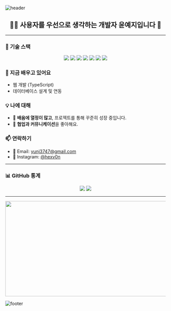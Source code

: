 ![header](https://capsule-render.vercel.app/api?type=waving&color=7cb342&height=250&section=header&text=2zji's%20GitHub&fontSize=40&animation=fadeIn&fontAlignY=38&desc=Welcome!&descAlignY=51&descAlign=62&fontColor=006400)

<h2 align="center">👩‍💻 사용자를 우선으로 생각하는 개발자 <strong>윤예지</strong>입니다 👋</h2>

---

### 🔧 기술 스택
<p align="center">
  <img src="https://img.shields.io/badge/Java-007396?style=flat-square&logo=java&logoColor=white"/>
  <img src="https://img.shields.io/badge/Python-3776AB?style=flat-square&logo=python&logoColor=white"/>
  <img src="https://img.shields.io/badge/Oracle-F80000?style=flat-square&logo=oracle&logoColor=white"/>
  <img src="https://img.shields.io/badge/MySQL-4479A1?style=flat-square&logo=mysql&logoColor=white"/>
  <img src="https://img.shields.io/badge/HTML-E34F26?style=flat-square&logo=html5&logoColor=white"/>
  <img src="https://img.shields.io/badge/CSS-1572B6?style=flat-square&logo=css3&logoColor=white"/>
  <img src="https://img.shields.io/badge/PHP-777BB4?style=flat-square&logo=php&logoColor=white"/>
</p>


### 🌱 지금 배우고 있어요
- 웹 개발 (TypeScript)
- 데이터베이스 설계 및 연동

### 💡 나에 대해
- 🌱 **배움에 열정이 많고**, 프로젝트를 통해 꾸준히 성장 중입니다.
- 👯 **협업과 커뮤니케이션**을 좋아해요.

### 📫 연락하기
- 📧 Email: [yunj3747@gmail.com](mailto:yunj3747@gmail.com)
- 📸 Instagram: [@hexv0n](https://www.instagram.com/hexv0n?igsh=Z3Y3azFqaHdmdnQ4)

---

### 📊 GitHub 통계
<p align="center">
  <img src="https://github-readme-stats.vercel.app/api?username=2zji&show_icons=true&theme=tokyonight&title_color=32CD32&icon_color=32CD32"/>
  <img src="https://github-readme-stats.vercel.app/api/top-langs/?username=2zji&layout=compact&theme=tokyonight&title_color=32CD32"/>
</p>

---
<a href="https://www.gitanimals.org/en_US?utm_medium=image&utm_source=2zji&utm_content=farm">
<img
  src="https://render.gitanimals.org/farms/2zji"
  width="600"
  height="300"
/>
</a>

<!-- footer 대신 헤더 느낌 유지하며 닫기 -->
![footer](https://capsule-render.vercel.app/api?type=waving&color=7cb342&height=200&section=footer)
